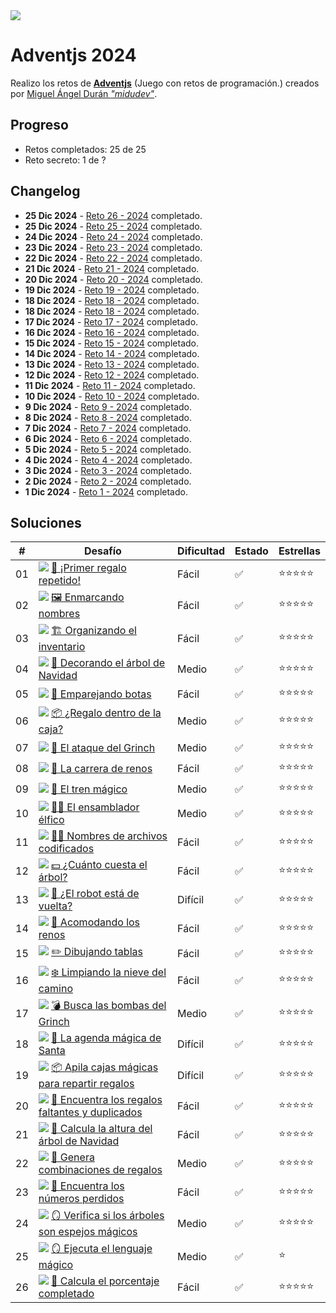 <img src="img/cabecera.webp">

# Adventjs 2024

Realizo los retos de **[Adventjs](https://adventjs.dev/)** (Juego con retos de programación.) creados por [Miguel Ángel Durán _"midudev"_](https://midu.dev).

## Progreso

- Retos completados: 25 de 25
- Reto secreto: 1 de ?

## Changelog

- **25 Dic 2024** - [Reto 26 - 2024](26/index.js) completado.
- **25 Dic 2024** - [Reto 25 - 2024](25/index.js) completado.
- **24 Dic 2024** - [Reto 24 - 2024](24/index.js) completado.
- **23 Dic 2024** - [Reto 23 - 2024](23/index.js) completado.
- **22 Dic 2024** - [Reto 22 - 2024](22/index.js) completado.
- **21 Dic 2024** - [Reto 21 - 2024](21/index.js) completado.
- **20 Dic 2024** - [Reto 20 - 2024](20/index.js) completado.
- **19 Dic 2024** - [Reto 19 - 2024](19/index.js) completado.
- **18 Dic 2024** - [Reto 18 - 2024](18/index.js) completado.
- **18 Dic 2024** - [Reto 18 - 2024](18/index.js) completado.
- **17 Dic 2024** - [Reto 17 - 2024](17/index.js) completado.
- **16 Dic 2024** - [Reto 16 - 2024](16/index.js) completado.
- **15 Dic 2024** - [Reto 15 - 2024](15/index.js) completado.
- **14 Dic 2024** - [Reto 14 - 2024](14/index.js) completado.
- **13 Dic 2024** - [Reto 13 - 2024](13/index.js) completado.
- **12 Dic 2024** - [Reto 12 - 2024](12/index.js) completado.
- **11 Dic 2024** - [Reto 11 - 2024](11/index.js) completado.
- **10 Dic 2024** - [Reto 10 - 2024](10/index.js) completado.
- **9 Dic 2024** - [Reto 9 - 2024](09/index.js) completado.
- **8 Dic 2024** - [Reto 8 - 2024](08/index.js) completado.
- **7 Dic 2024** - [Reto 7 - 2024](07/index.js) completado.
- **6 Dic 2024** - [Reto 6 - 2024](06/index.js) completado.
- **5 Dic 2024** - [Reto 5 - 2024](05/index.js) completado.
- **4 Dic 2024** - [Reto 4 - 2024](04/index.js) completado.
- **3 Dic 2024** - [Reto 3 - 2024](03/index.js) completado.
- **2 Dic 2024** - [Reto 2 - 2024](02/index.js) completado.
- **1 Dic 2024** - [Reto 1 - 2024](01/index.js) completado.

## Soluciones

| #   | Desafío                                                                                | Dificultad | Estado | Estrellas                      |
| --- | -------------------------------------------------------------------------------------- | ---------- | ------ | ------------------------------ |
| 01  | <img src="img/01.webp"> [🎁 ¡Primer regalo repetido!](01/index.js)                     | Fácil      | ✅     | :star::star::star::star::star: |
| 02  | <img src="img/02.webp"> [🖼️ Enmarcando nombres](02/index.js)                           | Fácil      | ✅     | :star::star::star::star::star: |
| 03  | <img src="img/03.webp"> [🏗️ Organizando el inventario](03/index.js)                    | Fácil      | ✅     | :star::star::star::star::star: |
| 04  | <img src="img/04.webp"> [🎄 Decorando el árbol de Navidad](04/index.js)                | Medio      | ✅     | :star::star::star::star::star: |
| 05  | <img src="img/05.webp"> [👞 Emparejando botas](05/index.js)                            | Fácil      | ✅     | :star::star::star::star::star: |
| 06  | <img src="img/06.webp"> [📦 ¿Regalo dentro de la caja?](06/index.js)                   | Medio      | ✅     | :star::star::star::star::star: |
| 07  | <img src="img/07.webp"> [👹 El ataque del Grinch](07/index.js)                         | Medio      | ✅     | :star::star::star::star::star: |
| 08  | <img src="img/08.webp"> [🦌 La carrera de renos](08/index.js)                          | Fácil      | ✅     | :star::star::star::star::star: |
| 09  | <img src="img/09.webp"> [🚂 El tren mágico](09/index.js)                               | Medio      | ✅     | :star::star::star::star::star: |
| 10  | <img src="img/10.webp"> [👩‍💻 El ensamblador élfico](10/index.js)                        | Medio      | ✅     | :star::star::star::star::star: |
| 11  | <img src="img/11.webp"> [🏴‍☠️ Nombres de archivos codificados](11/index.js)              | Fácil      | ✅     | :star::star::star::star::star: |
| 12  | <img src="img/12.webp"> [💵 ¿Cuánto cuesta el árbol?](12/index.js)                     | Fácil      | ✅     | :star::star::star::star::star: |
| 13  | <img src="img/13.webp"> [🤖 ¿El robot está de vuelta?](13/index.js)                    | Difícil    | ✅     | :star::star::star::star::star: |
| 14  | <img src="img/14.webp"> [🦌 Acomodando los renos](14/index.js)                         | Fácil      | ✅     | :star::star::star::star::star: |
| 15  | <img src="img/15.webp"> [✏️ Dibujando tablas](15/index.js)                             | Fácil      | ✅     | :star::star::star::star::star: |
| 16  | <img src="img/16.webp"> [❄️ Limpiando la nieve del camino](16/index.js)                | Fácil      | ✅     | :star::star::star::star::star: |
| 17  | <img src="img/17.webp"> [💣 Busca las bombas del Grinch](17/index.js)                  | Medio      | ✅     | :star::star::star::star::star: |
| 18  | <img src="img/18.webp"> [📇 La agenda mágica de Santa](18/index.js)                    | Difícil    | ✅     | :star::star::star::star::star: |
| 19  | <img src="img/19.webp"> [📦 Apila cajas mágicas para repartir regalos](19/index.js)    | Difícil    | ✅     | :star::star::star::star::star: |
| 20  | <img src="img/20.webp"> [🎁 Encuentra los regalos faltantes y duplicados](20/index.js) | Fácil      | ✅     | :star::star::star::star::star: |
| 21  | <img src="img/21.webp"> [🎄 Calcula la altura del árbol de Navidad](21/index.js)       | Fácil      | ✅     | :star::star::star::star::star: |
| 22  | <img src="img/22.webp"> [🎁 Genera combinaciones de regalos](22/index.js)              | Medio      | ✅     | :star::star::star::star::star: |
| 23  | <img src="img/23.webp"> [🔢 Encuentra los números perdidos](23/index.js)               | Fácil      | ✅     | :star::star::star::star::star: |
| 24  | <img src="img/24.webp"> [🪞 Verifica si los árboles son espejos mágicos](24/index.js)  | Medio      | ✅     | :star::star::star::star::star: |
| 25  | <img src="img/25.webp"> [🪞 Ejecuta el lenguaje mágico](25/index.js)                   | Medio      | ✅     | :star:                         |
| 26  | <img src="img/26.webp"> [🎯 Calcula el porcentaje completado](26/index.js)             | Fácil      | ✅     | :star::star::star::star::star: |
